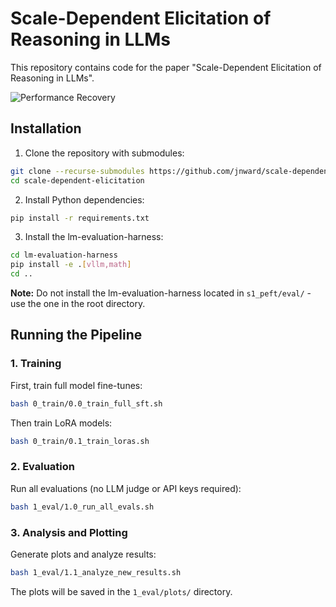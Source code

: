 # Scale-Dependent Elicitation of Reasoning in LLMs

This repository contains code for the paper "Scale-Dependent Elicitation of Reasoning in LLMs".

![Performance Recovery](assets/temperature_recovery_1x2.png)

## Installation

1. Clone the repository with submodules:
```bash
git clone --recurse-submodules https://github.com/jnward/scale-dependent-elicitation.git
cd scale-dependent-elicitation
```

2. Install Python dependencies:
```bash
pip install -r requirements.txt
```

3. Install the lm-evaluation-harness:
```bash
cd lm-evaluation-harness
pip install -e .[vllm,math]
cd ..
```

**Note:** Do not install the lm-evaluation-harness located in `s1_peft/eval/` - use the one in the root directory.

## Running the Pipeline

### 1. Training

First, train full model fine-tunes:
```bash
bash 0_train/0.0_train_full_sft.sh
```

Then train LoRA models:
```bash
bash 0_train/0.1_train_loras.sh
```

### 2. Evaluation

Run all evaluations (no LLM judge or API keys required):
```bash
bash 1_eval/1.0_run_all_evals.sh
```

### 3. Analysis and Plotting

Generate plots and analyze results:
```bash
bash 1_eval/1.1_analyze_new_results.sh
```

The plots will be saved in the `1_eval/plots/` directory.
